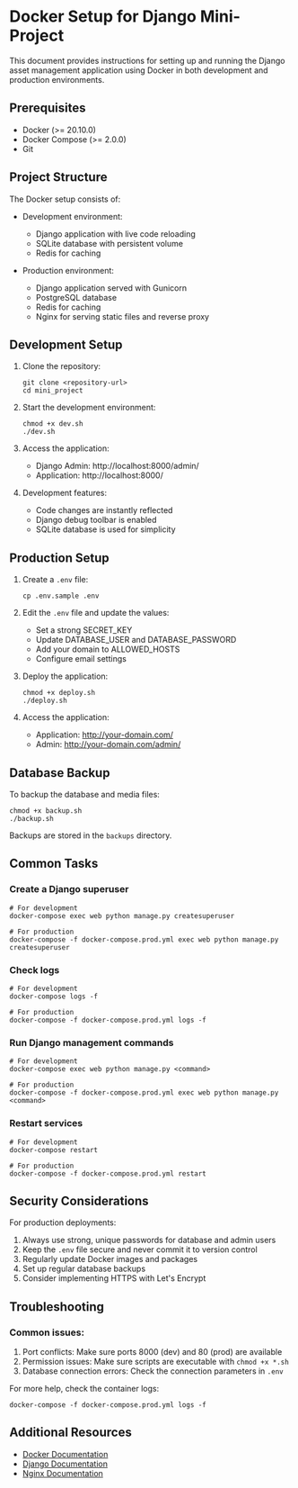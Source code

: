# Docker Setup for Django Mini-Project

This document provides instructions for setting up and running the Django asset management application using Docker in both development and production environments.

## Prerequisites

- Docker (>= 20.10.0)
- Docker Compose (>= 2.0.0)
- Git

## Project Structure

The Docker setup consists of:

- Development environment:
  - Django application with live code reloading
  - SQLite database with persistent volume
  - Redis for caching

- Production environment:
  - Django application served with Gunicorn
  - PostgreSQL database
  - Redis for caching
  - Nginx for serving static files and reverse proxy

## Development Setup

1. Clone the repository:
   ```
   git clone <repository-url>
   cd mini_project
   ```

2. Start the development environment:
   ```
   chmod +x dev.sh
   ./dev.sh
   ```

3. Access the application:
   - Django Admin: http://localhost:8000/admin/
   - Application: http://localhost:8000/

4. Development features:
   - Code changes are instantly reflected
   - Django debug toolbar is enabled
   - SQLite database is used for simplicity

## Production Setup

1. Create a `.env` file:
   ```
   cp .env.sample .env
   ```

2. Edit the `.env` file and update the values:
   - Set a strong SECRET_KEY
   - Update DATABASE_USER and DATABASE_PASSWORD
   - Add your domain to ALLOWED_HOSTS
   - Configure email settings

3. Deploy the application:
   ```
   chmod +x deploy.sh
   ./deploy.sh
   ```

4. Access the application:
   - Application: http://your-domain.com/
   - Admin: http://your-domain.com/admin/

## Database Backup

To backup the database and media files:

```
chmod +x backup.sh
./backup.sh
```

Backups are stored in the `backups` directory.

## Common Tasks

### Create a Django superuser

```
# For development
docker-compose exec web python manage.py createsuperuser

# For production
docker-compose -f docker-compose.prod.yml exec web python manage.py createsuperuser
```

### Check logs

```
# For development
docker-compose logs -f

# For production
docker-compose -f docker-compose.prod.yml logs -f
```

### Run Django management commands

```
# For development
docker-compose exec web python manage.py <command>

# For production
docker-compose -f docker-compose.prod.yml exec web python manage.py <command>
```

### Restart services

```
# For development
docker-compose restart

# For production
docker-compose -f docker-compose.prod.yml restart
```

## Security Considerations

For production deployments:

1. Always use strong, unique passwords for database and admin users
2. Keep the `.env` file secure and never commit it to version control
3. Regularly update Docker images and packages
4. Set up regular database backups
5. Consider implementing HTTPS with Let's Encrypt

## Troubleshooting

### Common issues:

1. Port conflicts: Make sure ports 8000 (dev) and 80 (prod) are available
2. Permission issues: Make sure scripts are executable with `chmod +x *.sh`
3. Database connection errors: Check the connection parameters in `.env`

For more help, check the container logs:
```
docker-compose -f docker-compose.prod.yml logs -f
```

## Additional Resources

- [Docker Documentation](https://docs.docker.com/)
- [Django Documentation](https://docs.djangoproject.com/)
- [Nginx Documentation](https://nginx.org/en/docs/) 
